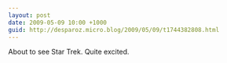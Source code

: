 ```yaml
---
layout: post
date: 2009-05-09 10:00 +1000
guid: http://desparoz.micro.blog/2009/05/09/t1744382808.html
---
```

About to see Star Trek. Quite excited.
